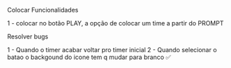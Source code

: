 
Colocar Funcionalidades

1 - colocar no botão PLAY, a opção de colocar um time a partir do PROMPT

Resolver bugs

1 - Quando o timer acabar voltar pro timer inicial
2 - Quando selecionar o batao o backgound do icone tem q mudar para branco ✅